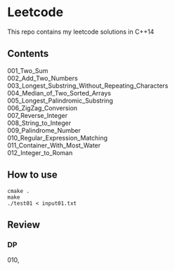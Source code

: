 # Leetcode

This repo contains my leetcode solutions in C++14

## Contents

001_Two_Sum   
002_Add_Two_Numbers   
003_Longest_Substring_Without_Repeating_Characters  
004_Median_of_Two_Sorted_Arrays   
005_Longest_Palindromic_Substring   
006_ZigZag_Conversion   
007_Reverse_Integer   
008_String_to_Integer   
009_Palindrome_Number   
010_Regular_Expression_Matching   
011_Container_With_Most_Water   
012_Integer_to_Roman  


## How to use

```cmake .```  
```make```  
```./test01 < input01.txt``` 


## Review

### DP
010, 
 
